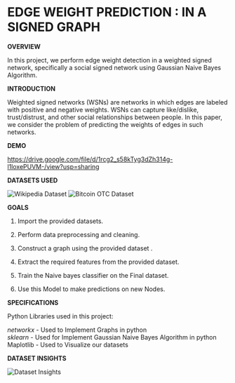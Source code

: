 # EDGE WEIGHT PREDICTION : IN A SIGNED GRAPH

**OVERVIEW**

In this project, we perform edge weight detection in a weighted signed network, specifically a social signed network using Gaussian Naive Bayes Algorithm.

**INTRODUCTION**

Weighted signed networks (WSNs) are networks in which edges are labeled with positive and negative weights. WSNs can capture like/dislike, trust/distrust, and other social relationships between people. In this paper, we consider the problem of predicting the weights of edges in such networks.

**DEMO**

https://drive.google.com/file/d/1rcg2_s58kTyg3dZh314g-l1loxePUVM-/view?usp=sharing

**DATASETS USED**

![Wikipedia Dataset](https://user-images.githubusercontent.com/65908705/108000691-8d756200-7010-11eb-9fc6-77f87b0eef99.png)
![Bitcoin OTC Dataset](https://user-images.githubusercontent.com/65908705/108000698-90705280-7010-11eb-9840-8fdf26613e03.png)

**GOALS**

1.  Import the provided datasets.
    
2.  Perform data preprocessing and cleaning.
    
3.  Construct a graph using the provided dataset .
    
4.  Extract the required features from the provided dataset.
    
5.  Train the Naive bayes classifier on the Final dataset.
    
6.  Use this Model to make predictions on new Nodes.
    

**SPECIFICATIONS**

Python Libraries used in this project:
 
*networkx*​ - Used to Implement Graphs in python  
*sklearn*​ - Used for Implement Gaussian Naive Bayes Algorithm in python Maplotlib​ - Used to Visualize our datasets

**DATASET INSIGHTS**

![Dataset Insights](https://user-images.githubusercontent.com/65908705/108000878-feb51500-7010-11eb-8545-2c62d85cc236.png)
